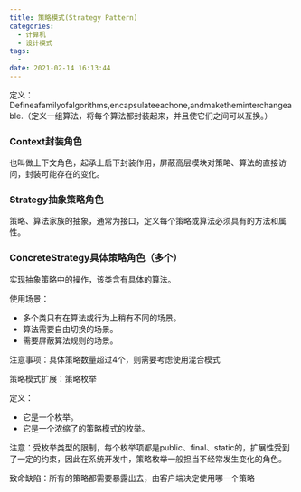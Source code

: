 ```yaml
---
title: 策略模式(Strategy Pattern)
categories:
  - 计算机
  - 设计模式
tags:
  - 
date: 2021-02-14 16:13:44
---
```

定义：Defineafamilyofalgorithms,encapsulateeachone,andmaketheminterchangeable.（定义一组算法，将每个算法都封装起来，并且使它们之间可以互换。）

### Context封装角色

也叫做上下文角色，起承上启下封装作用，屏蔽高层模块对策略、算法的直接访问，封装可能存在的变化。

### Strategy抽象策略角色

策略、算法家族的抽象，通常为接口，定义每个策略或算法必须具有的方法和属性。

### ConcreteStrategy具体策略角色（多个）

实现抽象策略中的操作，该类含有具体的算法。

使用场景：

- 多个类只有在算法或行为上稍有不同的场景。
- 算法需要自由切换的场景。
- 需要屏蔽算法规则的场景。

注意事项：具体策略数量超过4个，则需要考虑使用混合模式

策略模式扩展：策略枚举

定义：

- 它是一个枚举。
- 它是一个浓缩了的策略模式的枚举。

注意：受枚举类型的限制，每个枚举项都是public、final、static的，扩展性受到了一定的约束，因此在系统开发中，策略枚举一般担当不经常发生变化的角色。

致命缺陷：所有的策略都需要暴露出去，由客户端决定使用哪一个策略

<!--more-->